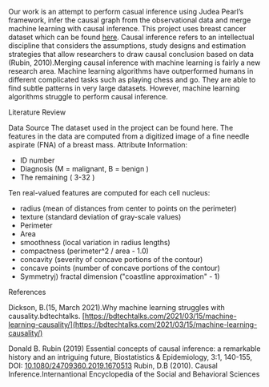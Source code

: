 
Our work is an attempt to perform casual inference using Judea Pearl’s framework, infer the causal graph from the observational data 
and merge machine learning with causal inference. This project uses breast cancer dataset which can be found
[here](https://www.kaggle.com/uciml/breast-cancer-wisconsin-data). Causal inference 
refers to an intellectual discipline that considers the assumptions, study designs and estimation strategies that allow researchers 
to draw causal conclusion based on data (Rubin, 2010).Merging causal inference with machine learning is fairly a new research area.
Machine learning algorithms have outperformed humans in different complicated tasks such as playing chess and go. They are able to find 
subtle patterns in very large datasets. However, machine learning algorithms struggle to perform causal inference.  

Literature Review 


Data Source 
The dataset used in the project can be found here. The features in the data are computed from a digitized image of a fine needle aspirate (FNA) of a breast mass.
Attribute Information:
- ID number 
- Diagnosis (M = malignant, B = benign )
- The remaining ( 3-32 )

Ten real-valued features are computed for each cell nucleus:
- radius (mean of distances from center to points on the perimeter)
- texture (standard deviation of gray-scale values)
- Perimeter
- Area
- smoothness (local variation in radius lengths)
- compactness (perimeter^2 / area - 1.0)
- concavity (severity of concave portions of the contour)
- concave points (number of concave portions of the contour)
- Symmetryj) fractal dimension ("coastline approximation" - 1)



References 

Dickson, B.(15, March 2021).Why machine learning struggles with causality.bdtechtalks.
[https://bdtechtalks.com/2021/03/15/machine-learning-causality/](https://bdtechtalks.com/2021/03/15/machine-learning-causality/)

Donald B. Rubin (2019) Essential concepts of causal inference: a remarkable history and an intriguing future, Biostatistics & Epidemiology, 3:1, 140-155, DOI: [10.1080/24709360.2019.1670513](10.1080/24709360.2019.1670513)
Rubin, D.B (2010). Causal Inference.Internantional Encyclopedia of the Social and Behavioral Sciences

